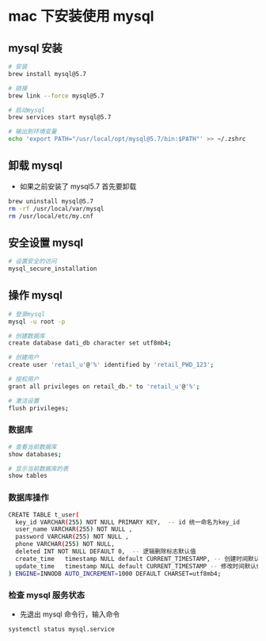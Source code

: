 # mac 下安装使用 mysql

## mysql 安装

```bash
# 安装
brew install mysql@5.7

# 链接
brew link --force mysql@5.7

# 启动mysql
brew services start mysql@5.7

# 输出到环境变量
echo 'export PATH="/usr/local/opt/mysql@5.7/bin:$PATH"' >> ~/.zshrc
```

## 卸载 mysql

- 如果之前安装了 mysql5.7 首先要卸载

```bash
brew uninstall mysql@5.7
rm -rf /usr/local/var/mysql
rm /usr/local/etc/my.cnf
```

## 安全设置 mysql

```bash
# 设置安全的访问
mysql_secure_installation
```

## 操作 mysql

```bash
# 登录mysql
mysql -u root -p

# 创建数据库
create database dati_db character set utf8mb4;

# 创建用户
create user 'retail_u'@'%' identified by 'retail_PWD_123';

# 授权用户
grant all privileges on retail_db.* to 'retail_u'@'%';

# 激活设置
flush privileges;
```

### 数据库

```bash
# 查看当前数据库
show databases;

# 显示当前数据库的表
show tables
```

### 数据库操作

```bash
CREATE TABLE t_user(
  key_id VARCHAR(255) NOT NULL PRIMARY KEY,  -- id 统一命名为key_id
  user_name VARCHAR(255) NOT NULL ,
  password VARCHAR(255) NOT NULL ,
  phone VARCHAR(255) NOT NULL,
  deleted INT NOT NULL DEFAULT 0,  -- 逻辑删除标志默认值
  create_time   timestamp NULL default CURRENT_TIMESTAMP, -- 创建时间默认值
  update_time   timestamp NULL default CURRENT_TIMESTAMP -- 修改时间默认值
) ENGINE=INNODB AUTO_INCREMENT=1000 DEFAULT CHARSET=utf8mb4;
```

### 检查 mysql 服务状态

- 先退出 mysql 命令行，输入命令

```bash
systemctl status mysql.service
```
